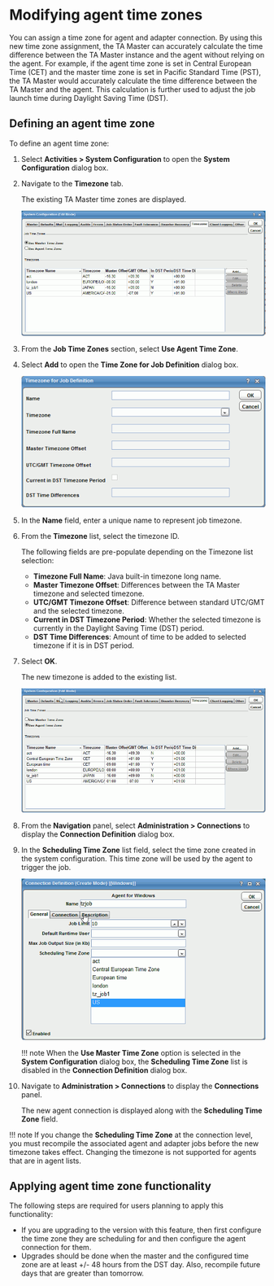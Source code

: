 # Modifying agent time zones

You can assign a time zone for agent and adapter connection. By using this new time zone assignment, the TA Master can accurately calculate the time difference between the TA Master instance and the agent without relying on the agent. For example, if the agent time zone is set in Central European Time (CET) and the master time zone is set in Pacific Standard Time (PST), the TA Master would accurately calculate the time difference between the TA Master and the agent. This calculation is further used to adjust the job launch time during Daylight Saving Time (DST).

## Defining an agent time zone
To define an agent time zone:

1. Select **Activities > System Configuration** to open the **System Configuration** dialog box.
1. Navigate to the **Timezone** tab.

    The existing TA Master time zones are displayed.

    ![](images/timezone.gif)

1. From the **Job Time Zones** section, select **Use Agent Time Zone**.
1. Select **Add** to open the **Time Zone for Job Definition** dialog box.

    ![](images/agent-timezone-def.gif)

1. In the **Name** field, enter a unique name to represent job timezone.
1. From the **Timezone** list, select the timezone ID.

    The following fields are pre-populate depending on the Timezone list selection:

    - **Timezone Full Name**: Java built-in timezone long name.
    - **Master Timezone Offset**: Differences between the TA Master timezone and selected timezone.
    - **UTC/GMT Timezone Offset**: Difference between standard UTC/GMT and the selected timezone.
    - **Current in DST Timezone Period**: Whether the selected timezone is currently in the Daylight Saving Time (DST) period.
    - **DST Time Differences**: Amount of time to be added to selected timezone if it is in DST period.

1. Select **OK**. 

    The new timezone is added to the existing list.

    ![](images/agent-timezone.gif)

1. From the **Navigation** panel, select **Administration > Connections** to display the **Connection Definition** dialog box.


1. In the **Scheduling Time Zone** list field, select the time zone created in the system configuration. This time zone will be used by the agent to trigger the job.

    ![](images/schedule-agent-timezone.gif)

    !!! note
        When the **Use Master Time Zone** option is selected in the **System Configuration** dialog box, the **Scheduling Time Zone** list is disabled in the **Connection Definition** dialog box.

1. Navigate to **Administration > Connections** to display the **Connections** panel. 

    The new agent connection is displayed along with the **Scheduling Time Zone** field.

!!! note
    If you change the **Scheduling Time Zone** at the connection level, you must recompile the associated agent and adapter jobs before the new timezone takes effect. Changing the timezone is not supported for agents that are in agent lists.

## Applying agent time zone functionality

The following steps are required for users planning to apply this functionality:

- If you are upgrading to the version with this feature, then first configure the time zone they are scheduling for and then configure the agent connection for them.
- Upgrades should be done when the master and the configured time zone are at least +/- 48 hours from the DST day. Also, recompile future days that are greater than tomorrow.
